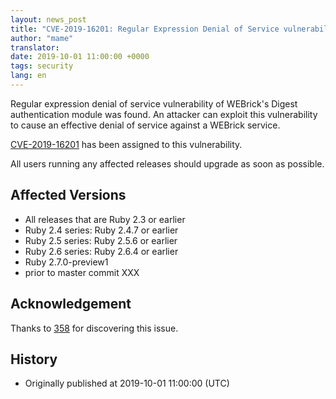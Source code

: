 ```yaml
---
layout: news_post
title: "CVE-2019-16201: Regular Expression Denial of Service vulnerability of WEBrick's Digest access authentication"
author: "mame"
translator:
date: 2019-10-01 11:00:00 +0000
tags: security
lang: en
---
```


Regular expression denial of service vulnerability of WEBrick's Digest authentication module was found.  An attacker can exploit this vulnerability to cause an effective denial of service against a WEBrick service.

[CVE-2019-16201](https://cve.mitre.org/cgi-bin/cvename.cgi?name=CVE-2019-16201) has been assigned to this vulnerability.

All users running any affected releases should upgrade as soon as possible.

## Affected Versions

* All releases that are Ruby 2.3 or earlier
* Ruby 2.4 series: Ruby 2.4.7 or earlier
* Ruby 2.5 series: Ruby 2.5.6 or earlier
* Ruby 2.6 series: Ruby 2.6.4 or earlier
* Ruby 2.7.0-preview1
* prior to master commit XXX

## Acknowledgement

Thanks to [358](https://hackerone.com/358) for discovering this issue.

## History

* Originally published at 2019-10-01 11:00:00 (UTC)
